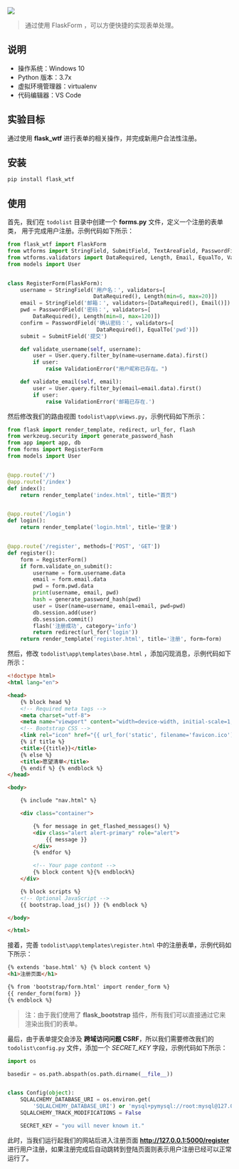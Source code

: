 ![](https://img2018.cnblogs.com/blog/749711/201901/749711-20190114152131660-1990119250.png)

> 通过使用 FlaskForm ，可以方便快捷的实现表单处理。

## 说明

- 操作系统：Windows 10
- Python 版本：3.7x
- 虚拟环境管理器：virtualenv
- 代码编辑器：VS Code

## 实验目标

通过使用 **flask_wtf** 进行表单的相关操作，并完成新用户合法性注册。

## 安装

```bash
pip install flask_wtf
```

## 使用

首先，我们在 `todolist` 目录中创建一个 **forms.py** 文件，定义一个注册的表单类， 用于完成用户注册。示例代码如下所示：

```python
from flask_wtf import FlaskForm
from wtforms import StringField, SubmitField, TextAreaField, PasswordField
from wtforms.validators import DataRequired, Length, Email, EqualTo, ValidationError
from models import User


class RegisterForm(FlaskForm):
    username = StringField('用户名：', validators=[
                           DataRequired(), Length(min=6, max=20)])
    email = StringField('邮箱：', validators=[DataRequired(), Email()])
    pwd = PasswordField('密码：', validators=[
        DataRequired(), Length(min=8, max=120)])
    confirm = PasswordField('确认密码：', validators=[
                            DataRequired(), EqualTo('pwd')])
    submit = SubmitField('提交')

    def validate_username(self, username):
        user = User.query.filter_by(name=username.data).first()
        if user:
            raise ValidationError("用户昵称已存在。")

    def validate_email(self, email):
        user = User.query.filter_by(email=email.data).first()
        if user:
            raise ValidationError('邮箱已存在.')
```

然后修改我们的路由视图 `todolist\app\views.py`，示例代码如下所示：

```python
from flask import render_template, redirect, url_for, flash
from werkzeug.security import generate_password_hash
from app import app, db
from forms import RegisterForm
from models import User


@app.route('/')
@app.route('/index')
def index():
    return render_template('index.html', title="首页")


@app.route('/login')
def login():
    return render_template('login.html', title='登录')


@app.route('/register', methods=['POST', 'GET'])
def register():
    form = RegisterForm()
    if form.validate_on_submit():
        username = form.username.data
        email = form.email.data
        pwd = form.pwd.data
        print(username, email, pwd)
        hash = generate_password_hash(pwd)
        user = User(name=username, email=email, pwd=pwd)
        db.session.add(user)
        db.session.commit()
        flash('注册成功', category='info')
        return redirect(url_for('login'))
    return render_template('register.html', title='注册', form=form)
```

然后，修改 `todolist\app\templates\base.html` ，添加闪现消息，示例代码如下所示：

```html
<!doctype html>
<html lang="en">

<head>
    {% block head %}
    <!-- Required meta tags -->
    <meta charset="utf-8">
    <meta name="viewport" content="width=device-width, initial-scale=1, shrink-to-fit=no"> {% block styles %}
    <!-- Bootstrap CSS -->
    <link rel="icon" href="{{ url_for('static', filename='favicon.ico') }}"> {{ bootstrap.load_css() }} {% endblock %}
    {% if title %}
    <title>{{title}}</title>
    {% else %}
    <title>愿望清单</title>
    {% endif %} {% endblock %}
</head>

<body>

    {% include "nav.html" %}

    <div class="container">

        {% for message in get_flashed_messages() %}
        <div class="alert alert-primary" role="alert">
            {{ message }}
        </div>
        {% endfor %}

        <!-- Your page contont -->
        {% block content %}{% endblock%}
    </div>

    {% block scripts %}
    <!-- Optional JavaScript -->
    {{ bootstrap.load_js() }} {% endblock %}

</body>

</html>
```

接着，完善 `todolist\app\templates\register.html` 中的注册表单，示例代码如下所示：

```html
{% extends 'base.html' %} {% block content %}
<h1>注册页面</h1>

{% from 'bootstrap/form.html' import render_form %}
{{ render_form(form) }}
{% endblock %}
```

> 注：由于我们使用了 **flask_bootstrap** 插件，所有我们可以直接通过它来渲染出我们的表单。

最后，由于表单提交会涉及 **跨域访问问题 CSRF**，所以我们需要修改我们的 `todolist\config.py` 文件，添加一个 *SECRET_KEY* 字段，示例代码如下所示：

```python
import os

basedir = os.path.abspath(os.path.dirname(__file__))


class Config(object):
    SQLALCHEMY_DATABASE_URI = os.environ.get(
        'SQLALCHEMY_DATABASE_URI') or 'mysql+pymysql://root:mysql@127.0.0.1:3306/todo'
    SQLALCHEMY_TRACK_MODIFICATIONS = False

    SECRET_KEY = "you will never known it."
```

此时，当我们运行起我们的网站后进入注册页面 **http://127.0.0.1:5000/register** 进行用户注册，如果注册完成后自动跳转到登陆页面则表示用户注册已经可以正常运行了。